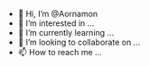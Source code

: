 - 👋 Hi, I’m @Aornamon
- 👀 I’m interested in ...
- 🌱 I’m currently learning ...
- 💞️ I’m looking to collaborate on ...
- 📫 How to reach me ...

<!---
Aornamon/Aornamon is a ✨ special ✨ repository because its `README.md` (this file) appears on your GitHub profile.
You can click the Preview link to take a look at your changes.
--->
